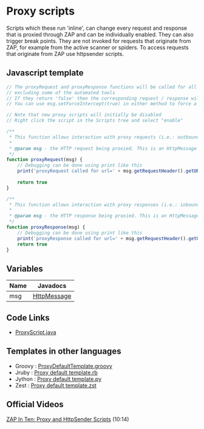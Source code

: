 Proxy scripts
=============

Scripts which these run 'inline', can change every request and response that is proxied through ZAP and can be individually enabled. 
They can also trigger break points. 
They are not invoked for requests that originate from ZAP, for example from the active scanner or spiders.
To access requests that originate from ZAP use httpsender scripts.

## Javascript template

```javascript
// The proxyRequest and proxyResponse functions will be called for all requests  and responses made via ZAP, 
// excluding some of the automated tools
// If they return 'false' then the corresponding request / response will be dropped. 
// You can use msg.setForceIntercept(true) in either method to force a break point

// Note that new proxy scripts will initially be disabled
// Right click the script in the Scripts tree and select "enable"  

/**
 * This function allows interaction with proxy requests (i.e.: outbound from the browser/client to the server).
 * 
 * @param msg - the HTTP request being proxied. This is an HttpMessage object.
 */
function proxyRequest(msg) {
	// Debugging can be done using print like this
	print('proxyRequest called for url=' + msg.getRequestHeader().getURI().toString())
	
	return true
}

/**
 * This function allows interaction with proxy responses (i.e.: inbound from the server to the browser/client).
 * 
 * @param msg - the HTTP response being proxied. This is an HttpMessage object.
 */
function proxyResponse(msg) {
	// Debugging can be done using print like this
	print('proxyResponse called for url=' + msg.getRequestHeader().getURI().toString())
	return true
}
```
## Variables
| Name | Javadocs |
| --- | --- |
| msg | [HttpMessage](https://static.javadoc.io/org.zaproxy/zap/2.8.0/org/parosproxy/paros/network/HttpMessage.html) |

## Code Links
* [ProxyScript.java](https://github.com/zaproxy/zaproxy/blob/main/zap/src/main/java/org/zaproxy/zap/extension/script/ProxyScript.java)

## Templates in other languages

* Groovy : [ProxyDefaultTemplate.groovy](https://github.com/zaproxy/zap-extensions/blob/master/addOns/groovy/src/main/zapHomeFiles/scripts/templates/proxy/ProxyDefaultTemplate.groovy)
* Jruby : [Proxy default template.rb](https://github.com/zaproxy/zap-extensions/blob/master/addOns/jruby/src/main/zapHomeFiles/scripts/templates/proxy/Proxy%20default%20template.rb)
* Jython : [Proxy default template.py](https://github.com/zaproxy/zap-extensions/blob/master/addOns/jython/src/main/zapHomeFiles/scripts/templates/proxy/Proxy%20default%20template.py)
* Zest : [Proxy default template.zst](https://github.com/zaproxy/zap-extensions/blob/master/addOns/zest/src/main/zapHomeFiles/scripts/templates/proxy/Proxy%20default%20template.zst)


## Official Videos

[ZAP In Ten: Proxy and HttpSender Scripts](https://play.sonatype.com/watch/4no8EY1iB8RdnQLPFpYi2a) (10:14)

